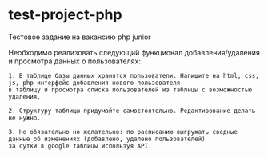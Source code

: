 # test-project-php
Тестовое задание на вакансию php junior

Необходимо реализовать следующий функционал добавления/удаления и просмотра данных о пользователях:

    1. В таблице базы данных хранятся пользователи. Напишите на html, css, js, php интерфейс добавления нового пользователя
    в таблицу и просмотра списка пользователей из таблицы с возможностью удаления.
    
    2. Структуру таблицы придумайте самостоятельно. Редактирование делать не нужно.
    
    3. Не обязательно но желательно: по расписанию выгружать сводные данные об изменениях (добавлено, удалено пользователей) 
    за сутки в google таблицы используя API.
